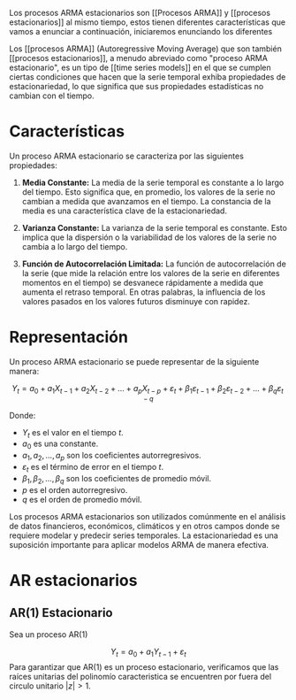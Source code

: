 Los procesos ARMA estacionarios son  [[Procesos ARMA]] y [[procesos estacionarios]] al mismo tiempo, estos tienen diferentes características que vamos a enunciar a continuación, iniciaremos enunciando los diferentes

Los [[procesos ARMA]] (Autoregressive Moving Average) que son también [[procesos estacionarios]], a menudo abreviado como "proceso ARMA estacionario", es un tipo de [[time series models]] en el que se cumplen ciertas condiciones que hacen que la serie temporal exhiba propiedades de estacionariedad, lo que significa que sus propiedades estadísticas no cambian con el tiempo.
# Características

Un proceso ARMA estacionario se caracteriza por las siguientes propiedades:

1. **Media Constante:** La media de la serie temporal es constante a lo largo del tiempo. Esto significa que, en promedio, los valores de la serie no cambian a medida que avanzamos en el tiempo. La constancia de la media es una característica clave de la estacionariedad.

2. **Varianza Constante:** La varianza de la serie temporal es constante. Esto implica que la dispersión o la variabilidad de los valores de la serie no cambia a lo largo del tiempo.

3. **Función de Autocorrelación Limitada:** La función de autocorrelación de la serie (que mide la relación entre los valores de la serie en diferentes momentos en el tiempo) se desvanece rápidamente a medida que aumenta el retraso temporal. En otras palabras, la influencia de los valores pasados en los valores futuros disminuye con rapidez.
# Representación

Un proceso ARMA estacionario se puede representar de la siguiente manera:

$$Y_t = a_0 + a_1 X_{t-1} + a_2 X_{t-2} + \dots + a_p X_{t-p} + \varepsilon_t + \beta_1 \varepsilon_{t-1} + \beta_2 \varepsilon_{t-2} + \dots + \beta_q \varepsilon_{t-q}$$

Donde:
- $Y_t$ es el valor en el tiempo $t$.
- $a_0$ es una constante.
- $a_1, a_2, \dots, a_p$ son los coeficientes autorregresivos.
- $\varepsilon_t$ es el término de error en el tiempo $t$.
- $\beta_1, \beta_2, \dots, \beta_q$ son los coeficientes de promedio móvil.
- $p$ es el orden autorregresivo.
- $q$ es el orden de promedio móvil.

Los procesos ARMA estacionarios son utilizados comúnmente en el análisis de datos financieros, económicos, climáticos y en otros campos donde se requiere modelar y predecir series temporales. La estacionariedad es una suposición importante para aplicar modelos ARMA de manera efectiva.

# AR estacionarios

## AR(1) Estacionario

Sea un proceso AR(1)

$$Y_t = a_0 + a_1Y_{t-1} + \varepsilon_t$$
Para garantizar que AR(1) es un proceso estacionario, verificamos que las raíces unitarias del polinomío caracteristica se encuentren por fuera del circulo unitario $|z| > 1$.
